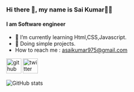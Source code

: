 ### Hi there 👋, my name is Sai Kumar👨‍💻
#### I am Software engineer



 


- 🌱 I’m currently learning Html,CSS,Javascript.
- 🌱 Doing simple projects.
- How to reach me : asaikumar975@gmail.com


[<img src='https://cdn.jsdelivr.net/npm/simple-icons@3.0.1/icons/github.svg' alt='github' height='40'>](https://github.com/saikumars78)  [<img src='https://cdn.jsdelivr.net/npm/simple-icons@3.0.1/icons/twitter.svg' alt='twitter' height='40'>](https://twitter.com/Saikumars78)  

 
![GitHub stats](https://github-readme-stats.vercel.app/api?username=saikumars78&show_icons=true)  

